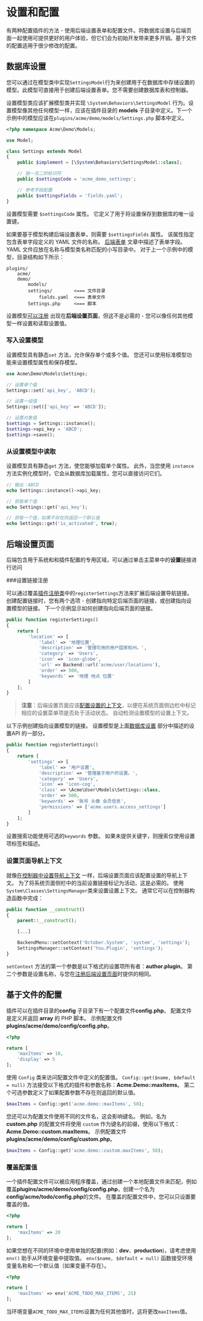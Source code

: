 # 设置和配置

有两种配置插件的方法 - 使用后端设置表单和配置文件。将数据库设置与后端页面一起使用可提供更好的用户体验，但它们会为初始开发带来更多开销。基于文件的配置适用于很少修改的配置。

## 数据库设置

您可以通过在模型类中实现`SettingsModel`行为来创建用于在数据库中存储设置的模型。此模型可直接用于创建后端设置表单。您不需要创建数据库表和控制器。

设置模型类应该扩展模型类并实现 `\System\Behaviors\SettingsModel` 行为。设置模型像其他任何模型一样，应该在插件目录的 **models** 子目录中定义。下一个示例中的模型应该在`plugins/acme/demo/models/Settings.php` 脚本中定义。
```php
<?php namespace Acme\Demo\Models;

use Model;

class Settings extends Model
{
    public $implement = [\System\Behaviors\SettingsModel::class];

    // 独一无二的标识符
    public $settingsCode = 'acme_demo_settings';

    // 参考字段配置
    public $settingsFields = 'fields.yaml';
}
```

设置模型需要 `$settingsCode` 属性。 它定义了用于将设置保存到数据库的唯一设置键。

如果要基于模型构建后端设置表单，则需要 `$settingsFields` 属性。 该属性指定包含表单字段定义的 YAML 文件的名称。 [后端表单](../backend/forms.md) 文章中描述了表单字段。 YAML 文件应放在名称与模型类名称匹配的小写目录中。 对于上一个示例中的模型，目录结构如下所示：

```
plugins/
    acme/
    demo/
        models/
        settings/        <=== 文件目录
            fields.yaml  <=== 表单文件
        Settings.php     <=== 脚本
```

设置模型[可以注册](#oc-backend-settings-pages) 出现在**后端设置页面**，但这不是必需的 - 您可以像任何其他模型一样设置和读取设置值。

### 写入设置模型

设置模型具有静态`set` 方法，允许保存单个或多个值。 您还可以使用标准模型功能来设置模型属性和保存模型。

```php
use Acme\Demo\Models\Settings;

// 设置单个值
Settings::set('api_key', 'ABCD');

// 设置一组值
Settings::set(['api_key' => 'ABCD']);

// 设置对象值
$settings = Settings::instance();
$settings->api_key = 'ABCD';
$settings->save();
```

### 从设置模型中读取

设置模型具有静态`get` 方法，使您能够加载单个属性。 此外，当您使用 `instance` 方法实例化模型时，它会从数据库加载属性，您可以直接访问它们。

```php
// 输出：ABCD
echo Settings::instance()->api_key;

// 获取单个值
echo Settings::get('api_key');

// 获取一个值，如果不存在则返回一个默认值
echo Settings::get('is_activated', true);
```

<a id="oc-backend-settings-pages"></a>
## 后端设置页面

后端包含用于系统和和插件配置的专用区域，可以通过单击主菜单中的<strong>设置</strong>链接进行访问

###设置链接注册

可以通过覆盖[插件注册类](registration.md#oc-registration-file)中的`registerSettings`方法来扩展后端设置导航链接。 创建配置链接时，您有两个选项 - 创建指向特定后端页面的链接，或创建指向设置模型的链接。 下一个示例显示如何创建指向后端页面的链接。

```php
public function registerSettings()
{
    return [
        'location' => [
            'label' => '地理位置',
            'description' => '管理可用的用户国家和州。',
            'category' => 'Users',
            'icon' => 'icon-globe',
            'url' => Backend::url('acme/user/locations'),
            'order' => 500,
            'keywords' => '地理 地点 位置'
        ]
    ];
}
```

> **注意**：后端设置页面应该[配置设置的上下文](#setting-the-page-navigation-context)，以便在系统页面侧边栏中标记相应的设置菜单项是否处于活动状态。 自动检测设置模型的设置上下文。

以下示例创建指向设置模型的链接。 设置模型是上面[数据库设置](#database-settings) 部分中描述的设置API 的一部分。

```php
public function registerSettings()
{
    return [
        'settings' => [
            'label' => '用户设置',
            'description' => '管理基于用户的设置。',
            'category' => 'Users',
            'icon' => 'icon-cog',
            'class' => \Acme\User\Models\Settings::class,
            'order' => 500,
            'keywords' => '账号 头像 会员信息',
            'permissions' => ['acme.users.access_settings']
        ]
    ];
}
```

设置搜索功能使用可选的`keywords` 参数。 如果未提供关键字，则搜索仅使用设置项标签和描述。

### 设置页面导航上下文

就像[在控制器中设置导航上下文](../backend/controllers-ajax.md#oc-setting-the-navigation-context) 一样，后端设置页面应该配置设置的导航上下文。 为了将系统页面侧栏中的当前设置链接标记为活动，这是必需的。 使用`System\Classes\SettingsManager`类来设置设置上下文。 通常它可以在控制器构造函数中完成：

```php
public function __construct()
{
    parent::__construct();

    [...]

    BackendMenu::setContext('October.System', 'system', 'settings');
    SettingsManager::setContext('You.Plugin', 'settings');
}
```

`setContext` 方法的第一个参数是以下格式的设置项所有者：**author.plugin**。 第二个参数是设置名称，与您在[注册后端设置页面](#settings-link-registration)时提供的相同。

<a id="oc-file-based-configuration"></a>
## 基于文件的配置

插件可以在插件目录的**config** 子目录下有一个配置文件**config.php**。 配置文件是定义并返回 **array** 的 PHP 脚本。 示例配置文件 **plugins/acme/demo/config/config.php**。

```php
<?php

return [
    'maxItems' => 10,
    'display' => 5
];
```

使用 `Config` 类来访问配置文件中定义的配置值。 `Config::get($name, $default = null)` 方法接受以下格式的插件和参数名称：**Acme.Demo::maxItems**。 第二个可选参数定义了如果配置参数不存在则返回的默认值。

```php
$maxItems = Config::get('acme.demo::maxItems', 50);
```

您还可以为配置文件使用不同的文件名，这会影响键名。 例如，名为 **custom.php** 的配置文件将使用 `custom` 作为键名的前缀，使用以下格式：**Acme.Demo::custom.maxItems**。 示例配置文件 **plugins/acme/demo/config/custom.php**。

```php
$maxItems = Config::get('acme.demo::custom.maxItems', 50);
```

### 覆盖配置值

一个插件配置文件可以被应用程序覆盖，通过创建一个本地配置文件来匹配，例如覆盖**plugins/acme/demo/config/config.php**，创建一个名为**config/acme/todo/config.php**的文件。 在覆盖的配置文件中，您可以只设置要覆盖的值。

```php
<?php

return [
    'maxItems' => 20
];
```

如果您想在不同的环境中使用单独的配置(例如：**dev**、**production**)，请考虑使用 `env()` 助手从环境变量中提取值。 `env($name, $default = null)` 函数接受环境变量名称和一个默认值（如果变量不存在）。

```php
<?php

return [
    'maxItems' => env('ACME_TODO_MAX_ITEMS', 25)
];
```

当环境变量`ACME_TODO_MAX_ITEMS`设置为任何其他值时，这将更改`maxItems`值。
